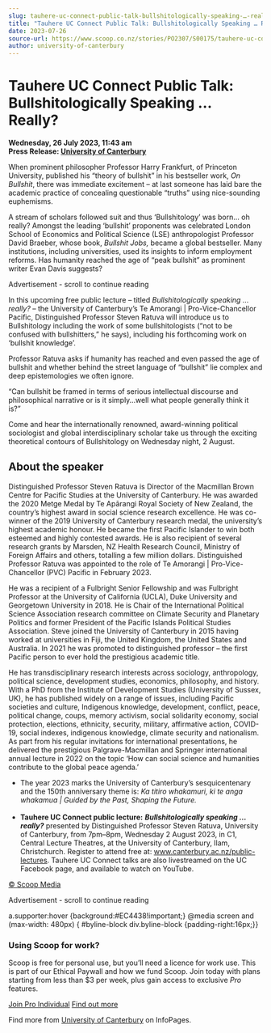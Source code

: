 ```yaml
---
slug: tauhere-uc-connect-public-talk-bullshitologically-speaking-…-really
title: "Tauhere UC Connect Public Talk: Bullshitologically Speaking … Really?"
date: 2023-07-26
source-url: https://www.scoop.co.nz/stories/PO2307/S00175/tauhere-uc-connect-public-talk-bullshitologically-speaking-really.htm
author: university-of-canterbury
---
```

Tauhere UC Connect Public Talk: Bullshitologically Speaking … Really?
=====================================================================

**Wednesday, 26 July 2023, 11:43 am**  
**Press Release: [University of Canterbury](https://info.scoop.co.nz/University_of_Canterbury)**

When prominent philosopher Professor Harry Frankfurt, of Princeton University, published his “theory of bullshit” in his bestseller work, _On Bullshit_, there was immediate excitement – at last someone has laid bare the academic practice of concealing questionable “truths” using nice-sounding euphemisms.

A stream of scholars followed suit and thus ‘Bullshitology’ was born… oh really? Amongst the leading ‘bullshit’ proponents was celebrated London School of Economics and Political Science (LSE) anthropologist Professor David Braeber, whose book, _Bullshit Jobs,_ became a global bestseller. Many institutions, including universities, used its insights to inform employment reforms. Has humanity reached the age of “peak bullshit” as prominent writer Evan Davis suggests?

Advertisement - scroll to continue reading





In this upcoming free public lecture – titled _Bullshitologically speaking … really?_ – the University of Canterbury’s Te Amorangi | Pro-Vice-Chancellor Pacific, Distinguished Professor Steven Ratuva will introduce us to Bullshitology including the work of some bullshitologists (“not to be confused with bullshitters,” he says), including his forthcoming work on ‘bullshit knowledge’.

Professor Ratuva asks if humanity has reached and even passed the age of bullshit and whether behind the street language of “bullshit” lie complex and deep epistemologies we often ignore.

“Can bullshit be framed in terms of serious intellectual discourse and philosophical narrative or is it simply…well what people generally think it is?”

Come and hear the internationally renowned, award-winning political sociologist and global interdisciplinary scholar take us through the exciting theoretical contours of Bullshitology on Wednesday night, 2 August.

About the speaker
-----------------

Distinguished Professor Steven Ratuva is Director of the Macmillan Brown Centre for Pacific Studies at the University of Canterbury. He was awarded the 2020 Metge Medal by Te Apārangi Royal Society of New Zealand, the country’s highest award in social science research excellence. He was co-winner of the 2019 University of Canterbury research medal, the university’s highest academic honour. He became the first Pacific Islander to win both esteemed and highly contested awards. He is also recipient of several research grants by Marsden, NZ Health Research Council, Ministry of Foreign Affairs and others, totalling a few million dollars. Distinguished Professor Ratuva was appointed to the role of Te Amorangi | Pro-Vice-Chancellor (PVC) Pacific in February 2023.

He was a recipient of a Fulbright Senior Fellowship and was Fulbright Professor at the University of California (UCLA), Duke University and Georgetown University in 2018. He is Chair of the International Political Science Association research committee on Climate Security and Planetary Politics and former President of the Pacific Islands Political Studies Association. Steve joined the University of Canterbury in 2015 having worked at universities in Fiji, the United Kingdom, the United States and Australia. In 2021 he was promoted to distinguished professor – the first Pacific person to ever hold the prestigious academic title.

He has transdisciplinary research interests across sociology, anthropology, political science, development studies, economics, philosophy, and history. With a PhD from the Institute of Development Studies (University of Sussex, UK), he has published widely on a range of issues, including Pacific societies and culture, Indigenous knowledge, development, conflict, peace, political change, coups, memory activism, social solidarity economy, social protection, elections, ethnicity, security, military, affirmative action, COVID-19, social indexes, indigenous knowledge, climate security and nationalism. As part from his regular invitations for international presentations, he delivered the prestigious Palgrave-Macmillan and Springer international annual lecture in 2022 on the topic ‘How can social science and humanities contribute to the global peace agenda.’

*   The year 2023 marks the University of Canterbury’s sesquicentenary and the 150th anniversary theme is: _Ka titiro whakamuri, ki te anga whakamua | Guided by the Past, Shaping the Future._  
     
*   **Tauhere UC Connect public lecture:** _**Bullshitologically speaking … really?**_ presented by Distinguished Professor Steven Ratuva, University of Canterbury, from 7pm–8pm, Wednesday 2 August 2023, in C1, Central Lecture Theatres, at the University of Canterbury, Ilam, Christchurch. Register to attend free at: www.canterbury.ac.nz/public-lectures. Tauhere UC Connect talks are also livestreamed on the UC Facebook page, and available to watch on YouTube.

[© Scoop Media](http://www.scoop.co.nz/about/terms.html)  

Advertisement - scroll to continue reading



a.supporter:hover {background:#EC4438!important;} @media screen and (max-width: 480px) { #byline-block div.byline-block {padding-right:16px;}}

### Using Scoop for work?

Scoop is free for personal use, but you’ll need a licence for work use. This is part of our Ethical Paywall and how we fund Scoop. Join today with plans starting from less than $3 per week, plus gain access to exclusive _Pro_ features.  
  
[Join Pro Individual](https://pro.scoop.co.nz/Individual/?from=ProIn24) [Find out more](https://pro.scoop.co.nz/using-scoop-for-work/?from=ProIn24)

Find more from [University of Canterbury](https://info.scoop.co.nz/University_of_Canterbury) on InfoPages.